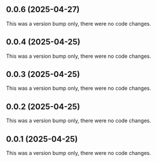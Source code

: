 ## 0.0.6 (2025-04-27)

This was a version bump only, there were no code changes.

## 0.0.4 (2025-04-25)

This was a version bump only, there were no code changes.

## 0.0.3 (2025-04-25)

This was a version bump only, there were no code changes.

## 0.0.2 (2025-04-25)

This was a version bump only, there were no code changes.

## 0.0.1 (2025-04-25)

This was a version bump only, there were no code changes.